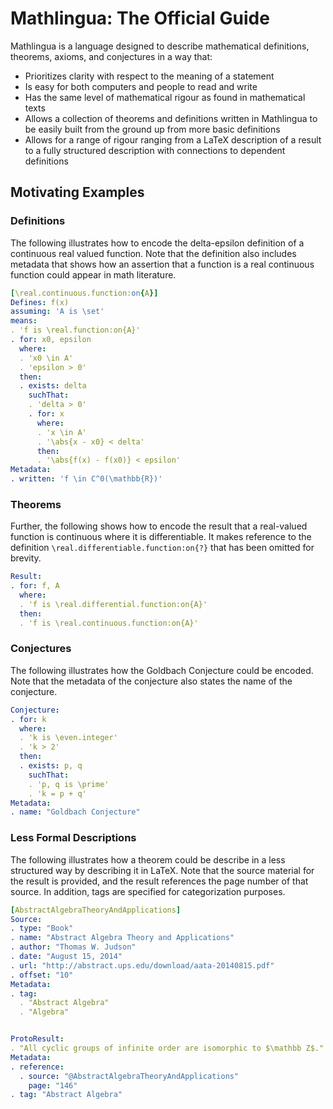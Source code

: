 # Mathlingua: The Official Guide

Mathlingua is a language designed to describe mathematical definitions, theorems, axioms, and conjectures in a way that:

* Prioritizes clarity with respect to the meaning of a statement
* Is easy for both computers and people to read and write
* Has the same level of mathematical rigour as found in mathematical texts
* Allows a collection of theorems and definitions written in Mathlingua to be easily built from the ground up from more basic definitions
* Allows for a range of rigour ranging from a LaTeX description of a result to a fully structured description with connections to dependent definitions

## Motivating Examples

### Definitions

The following illustrates how to encode the delta-epsilon definition of a continuous real valued function.  Note that the definition also includes metadata that shows how an assertion that a function is a real continuous function could appear in math literature. 

```yaml
[\real.continuous.function:on{A}]
Defines: f(x)
assuming: 'A is \set'
means:
. 'f is \real.function:on{A}'
. for: x0, epsilon
  where:
  . 'x0 \in A'
  . 'epsilon > 0'
  then:
  . exists: delta
    suchThat:
    . 'delta > 0'
    . for: x
      where:
      . 'x \in A'
      . '\abs{x - x0} < delta'
      then:
      . '\abs{f(x) - f(x0)} < epsilon'
Metadata:
. written: 'f \in C^0(\mathbb{R})'
```

### Theorems

Further, the following shows how to encode the result that a real-valued function is continuous where it is differentiable.  It makes reference to the definition `\real.differentiable.function:on{?}` that has been omitted for brevity.

```yaml
Result:
. for: f, A
  where:
  . 'f is \real.differential.function:on{A}'
  then:
  . 'f is \real.continuous.function:on{A}'
```

### Conjectures

The following illustrates how the Goldbach Conjecture could be encoded.  Note that the metadata of the conjecture also states the name of the conjecture.

```yaml
Conjecture:
. for: k
  where:
  . 'k is \even.integer'
  . 'k > 2'
  then:
  . exists: p, q
    suchThat:
    . 'p, q is \prime'
    . 'k = p + q'
Metadata:
. name: "Goldbach Conjecture"
```

### Less Formal Descriptions

The following illustrates how a theorem could be describe in a less structured way by describing it in LaTeX.  Note that the source material for the result is provided, and the result references the page number of that source.  In addition, tags are specified for categorization purposes.

```yaml
[AbstractAlgebraTheoryAndApplications]
Source:
. type: "Book"
. name: "Abstract Algebra Theory and Applications"
. author: "Thomas W. Judson"
. date: "August 15, 2014"
. url: "http://abstract.ups.edu/download/aata-20140815.pdf"
. offset: "10"
Metadata:
. tag:
  . "Abstract Algebra"
  . "Algebra"


ProtoResult:
. "All cyclic groups of infinite order are isomorphic to $\mathbb Z$."
Metadata:
. reference:
  . source: "@AbstractAlgebraTheoryAndApplications"
    page: "146"
. tag: "Abstract Algebra"
```

